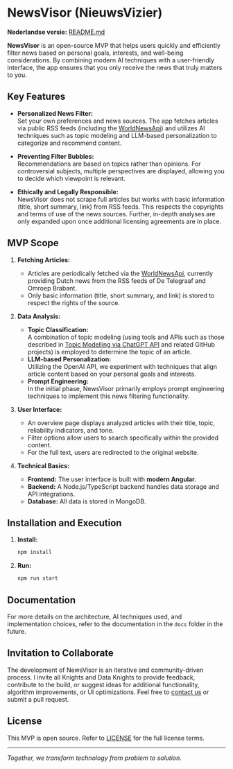 # NewsVisor (NieuwsVizier)
**Nederlandse versie:** [README.md](README.md)

**NewsVisor** is an open-source MVP that helps users quickly and efficiently filter news based on personal goals, interests, and well-being considerations. By combining modern AI techniques with a user-friendly interface, the app ensures that you only receive the news that truly matters to you.

## Key Features

- **Personalized News Filter:**  
  Set your own preferences and news sources. The app fetches articles via public RSS feeds (including the [WorldNewsApi](https://worldnewsapi.com/)) and utilizes AI techniques such as topic modeling and LLM-based personalization to categorize and recommend content.

- **Preventing Filter Bubbles:**  
  Recommendations are based on topics rather than opinions. For controversial subjects, multiple perspectives are displayed, allowing you to decide which viewpoint is relevant.

- **Ethically and Legally Responsible:**  
  NewsVisor does not scrape full articles but works with basic information (title, short summary, link) from RSS feeds. This respects the copyrights and terms of use of the news sources. Further, in-depth analyses are only expanded upon once additional licensing agreements are in place.

## MVP Scope

1. **Fetching Articles:**  
   - Articles are periodically fetched via the [WorldNewsApi](https://worldnewsapi.com/), currently providing Dutch news from the RSS feeds of De Telegraaf and Omroep Brabant.
   - Only basic information (title, short summary, and link) is stored to respect the rights of the source.

2. **Data Analysis:**  
   - **Topic Classification:**  
     A combination of topic modeling (using tools and APIs such as those described in [Topic Modelling via ChatGPT API](https://towardsdatascience.com/topic-modelling-using-chatgpt-api-8775b0891d16) and related GitHub projects) is employed to determine the topic of an article.
   - **LLM-based Personalization:**  
     Utilizing the OpenAI API, we experiment with techniques that align article content based on your personal goals and interests.
   - **Prompt Engineering:**  
     In the initial phase, NewsVisor primarily employs prompt engineering techniques to implement this news filtering functionality.

3. **User Interface:**  
   - An overview page displays analyzed articles with their title, topic, reliability indicators, and tone.
   - Filter options allow users to search specifically within the provided content.
   - For the full text, users are redirected to the original website.

4. **Technical Basics:**  
   - **Frontend:** The user interface is built with **modern Angular**.
   - **Backend:** A Node.js/TypeScript backend handles data storage and API integrations.
   - **Database:** All data is stored in MongoDB.

## Installation and Execution

1. **Install:**
    ```bash
    npm install
    ```
2. **Run:**
    ```bash
    npm run start
    ```

## Documentation

For more details on the architecture, AI techniques used, and implementation choices, refer to the documentation in the `docs` folder in the future.

## Invitation to Collaborate

The development of NewsVisor is an iterative and community-driven process. I invite all Knights and Data Knights to provide feedback, contribute to the build, or suggest ideas for additional functionality, algorithm improvements, or UI optimizations. Feel free to [contact us](https://dataridder.nl/contact/) or submit a pull request.

## License

This MVP is open source. Refer to [LICENSE](LICENSE) for the full license terms.

---

*Together, we transform technology from problem to solution.*